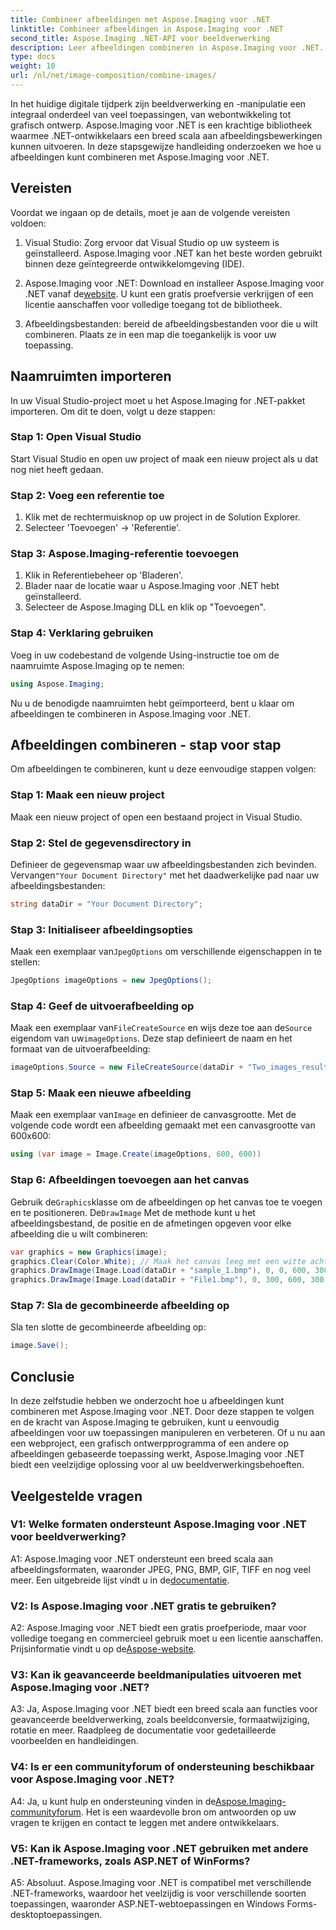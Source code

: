 ```yaml
---
title: Combineer afbeeldingen met Aspose.Imaging voor .NET
linktitle: Combineer afbeeldingen in Aspose.Imaging voor .NET
second_title: Aspose.Imaging .NET-API voor beeldverwerking
description: Leer afbeeldingen combineren in Aspose.Imaging voor .NET. Een stapsgewijze handleiding voor krachtige beeldverwerking.
type: docs
weight: 10
url: /nl/net/image-composition/combine-images/
---
```

In het huidige digitale tijdperk zijn beeldverwerking en -manipulatie een integraal onderdeel van veel toepassingen, van webontwikkeling tot grafisch ontwerp. Aspose.Imaging voor .NET is een krachtige bibliotheek waarmee .NET-ontwikkelaars een breed scala aan afbeeldingsbewerkingen kunnen uitvoeren. In deze stapsgewijze handleiding onderzoeken we hoe u afbeeldingen kunt combineren met Aspose.Imaging voor .NET. 

## Vereisten

Voordat we ingaan op de details, moet je aan de volgende vereisten voldoen:

1. Visual Studio: Zorg ervoor dat Visual Studio op uw systeem is geïnstalleerd. Aspose.Imaging voor .NET kan het beste worden gebruikt binnen deze geïntegreerde ontwikkelomgeving (IDE).

2.  Aspose.Imaging voor .NET: Download en installeer Aspose.Imaging voor .NET vanaf de[website](https://releases.aspose.com/imaging/net/). U kunt een gratis proefversie verkrijgen of een licentie aanschaffen voor volledige toegang tot de bibliotheek.

3. Afbeeldingsbestanden: bereid de afbeeldingsbestanden voor die u wilt combineren. Plaats ze in een map die toegankelijk is voor uw toepassing.

## Naamruimten importeren

In uw Visual Studio-project moet u het Aspose.Imaging for .NET-pakket importeren. Om dit te doen, volgt u deze stappen:

### Stap 1: Open Visual Studio

Start Visual Studio en open uw project of maak een nieuw project als u dat nog niet heeft gedaan.

### Stap 2: Voeg een referentie toe

1. Klik met de rechtermuisknop op uw project in de Solution Explorer.
2. Selecteer 'Toevoegen' -> 'Referentie'.

### Stap 3: Aspose.Imaging-referentie toevoegen

1. Klik in Referentiebeheer op 'Bladeren'.
2. Blader naar de locatie waar u Aspose.Imaging voor .NET hebt geïnstalleerd.
3. Selecteer de Aspose.Imaging DLL en klik op "Toevoegen".

### Stap 4: Verklaring gebruiken

Voeg in uw codebestand de volgende Using-instructie toe om de naamruimte Aspose.Imaging op te nemen:

```csharp
using Aspose.Imaging;
```

Nu u de benodigde naamruimten hebt geïmporteerd, bent u klaar om afbeeldingen te combineren in Aspose.Imaging voor .NET.

## Afbeeldingen combineren - stap voor stap

Om afbeeldingen te combineren, kunt u deze eenvoudige stappen volgen:

### Stap 1: Maak een nieuw project

Maak een nieuw project of open een bestaand project in Visual Studio.

### Stap 2: Stel de gegevensdirectory in

 Definieer de gegevensmap waar uw afbeeldingsbestanden zich bevinden. Vervangen`"Your Document Directory"` met het daadwerkelijke pad naar uw afbeeldingsbestanden:

```csharp
string dataDir = "Your Document Directory";
```

### Stap 3: Initialiseer afbeeldingsopties

 Maak een exemplaar van`JpegOptions` om verschillende eigenschappen in te stellen:

```csharp
JpegOptions imageOptions = new JpegOptions();
```

### Stap 4: Geef de uitvoerafbeelding op

 Maak een exemplaar van`FileCreateSource` en wijs deze toe aan de`Source` eigendom van uw`imageOptions`. Deze stap definieert de naam en het formaat van de uitvoerafbeelding:

```csharp
imageOptions.Source = new FileCreateSource(dataDir + "Two_images_result_out.bmp", false);
```

### Stap 5: Maak een nieuwe afbeelding

 Maak een exemplaar van`Image` en definieer de canvasgrootte. Met de volgende code wordt een afbeelding gemaakt met een canvasgrootte van 600x600:

```csharp
using (var image = Image.Create(imageOptions, 600, 600))
```

### Stap 6: Afbeeldingen toevoegen aan het canvas

 Gebruik de`Graphics`klasse om de afbeeldingen op het canvas toe te voegen en te positioneren. De`DrawImage` Met de methode kunt u het afbeeldingsbestand, de positie en de afmetingen opgeven voor elke afbeelding die u wilt combineren:

```csharp
var graphics = new Graphics(image);
graphics.Clear(Color.White); // Maak het canvas leeg met een witte achtergrond.
graphics.DrawImage(Image.Load(dataDir + "sample_1.bmp"), 0, 0, 600, 300); // Eerste afbeelding.
graphics.DrawImage(Image.Load(dataDir + "File1.bmp"), 0, 300, 600, 300);    // Tweede afbeelding.
```

### Stap 7: Sla de gecombineerde afbeelding op

Sla ten slotte de gecombineerde afbeelding op:

```csharp
image.Save();
```

## Conclusie

In deze zelfstudie hebben we onderzocht hoe u afbeeldingen kunt combineren met Aspose.Imaging voor .NET. Door deze stappen te volgen en de kracht van Aspose.Imaging te gebruiken, kunt u eenvoudig afbeeldingen voor uw toepassingen manipuleren en verbeteren. Of u nu aan een webproject, een grafisch ontwerpprogramma of een andere op afbeeldingen gebaseerde toepassing werkt, Aspose.Imaging voor .NET biedt een veelzijdige oplossing voor al uw beeldverwerkingsbehoeften.

## Veelgestelde vragen

### V1: Welke formaten ondersteunt Aspose.Imaging voor .NET voor beeldverwerking?

 A1: Aspose.Imaging voor .NET ondersteunt een breed scala aan afbeeldingsformaten, waaronder JPEG, PNG, BMP, GIF, TIFF en nog veel meer. Een uitgebreide lijst vindt u in de[documentatie](https://reference.aspose.com/imaging/net/).

### V2: Is Aspose.Imaging voor .NET gratis te gebruiken?

 A2: Aspose.Imaging voor .NET biedt een gratis proefperiode, maar voor volledige toegang en commercieel gebruik moet u een licentie aanschaffen. Prijsinformatie vindt u op de[Aspose-website](https://purchase.aspose.com/buy).

### V3: Kan ik geavanceerde beeldmanipulaties uitvoeren met Aspose.Imaging voor .NET?

A3: Ja, Aspose.Imaging voor .NET biedt een breed scala aan functies voor geavanceerde beeldverwerking, zoals beeldconversie, formaatwijziging, rotatie en meer. Raadpleeg de documentatie voor gedetailleerde voorbeelden en handleidingen.

### V4: Is er een communityforum of ondersteuning beschikbaar voor Aspose.Imaging voor .NET?

 A4: Ja, u kunt hulp en ondersteuning vinden in de[Aspose.Imaging-communityforum](https://forum.aspose.com/). Het is een waardevolle bron om antwoorden op uw vragen te krijgen en contact te leggen met andere ontwikkelaars.

### V5: Kan ik Aspose.Imaging voor .NET gebruiken met andere .NET-frameworks, zoals ASP.NET of WinForms?

A5: Absoluut. Aspose.Imaging voor .NET is compatibel met verschillende .NET-frameworks, waardoor het veelzijdig is voor verschillende soorten toepassingen, waaronder ASP.NET-webtoepassingen en Windows Forms-desktoptoepassingen.